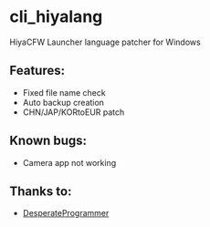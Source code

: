 # cli_hiyalang
HiyaCFW Launcher language patcher for Windows

## Features:
* Fixed file name check
* Auto backup creation
* CHN/JAP/KORtoEUR patch

## Known bugs:
* Camera app not working

## Thanks to:
* [DesperateProgrammer](https://github.com/DesperateProgrammer/DSiLanguagePacher)
